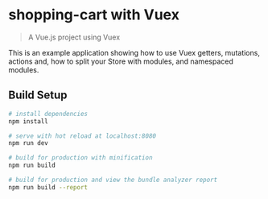 # shopping-cart with Vuex

> A Vue.js project using Vuex

This is an example application showing how to use Vuex getters, mutations, actions and, how to split your Store with modules, and namespaced modules.

## Build Setup

``` bash
# install dependencies
npm install

# serve with hot reload at localhost:8080
npm run dev

# build for production with minification
npm run build

# build for production and view the bundle analyzer report
npm run build --report
```